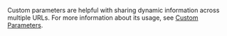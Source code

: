 Custom parameters are helpful with sharing dynamic information across multiple URLs. For more information about its usage, see [Custom Parameters](/bingads/guides/url-tracking-upgraded-urls.md#customparametersvalidation).